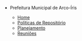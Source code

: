- Prefeitura Municipal de Arco-Íris

  - [Home](/)
  - [Políticas de Repositório](politicas_do_repositorio.md)
  - [Planejamento](planejamento.md)
  - [Reuniões](/reunioes/indice_reunioes.md)
